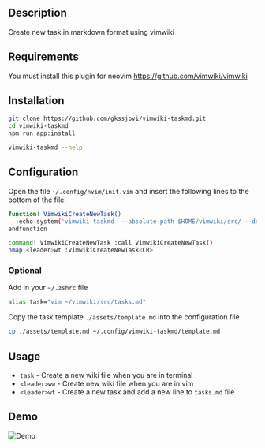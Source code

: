 ## Description

Create new task in markdown format using vimwiki

## Requirements

You must install this plugin for neovim
https://github.com/vimwiki/vimwiki

## Installation

``` sh
git clone https://github.com/gkssjovi/vimwiki-taskmd.git
cd vimwiki-taskmd
npm run app:install

vimwiki-taskmd --help
```


## Configuration

Open the file `~/.config/nvim/init.vim` and insert the following lines to the bottom of the file.

``` sh
function! VimwikiCreateNewTask()
  :echo system('vimwiki-taskmd  --absolute-path $HOME/vimwiki/src/ --dest ./tasks/ --index ./tasks.md --format "task_{index}_{date}"')
endfunction

command! VimwikiCreateNewTask :call VimwikiCreateNewTask()
nmap <leader>wt :VimwikiCreateNewTask<CR>
```

### Optional

Add in your `~/.zshrc` file
``` sh
alias task="vim ~/vimwiki/src/tasks.md"
```

Copy the task template `./assets/template.md` into the configuration file

``` sh
cp ./assets/template.md ~/.config/vimwiki-taskmd/template.md
```


## Usage
- `task` - Create a new wiki file when you are in terminal
- `<leader>ww` - Create new wiki file when you are in vim
- `<leader>wt` - Create a new task and add a new line to `tasks.md` file


## Demo

![Demo](./images/demo.gif)

